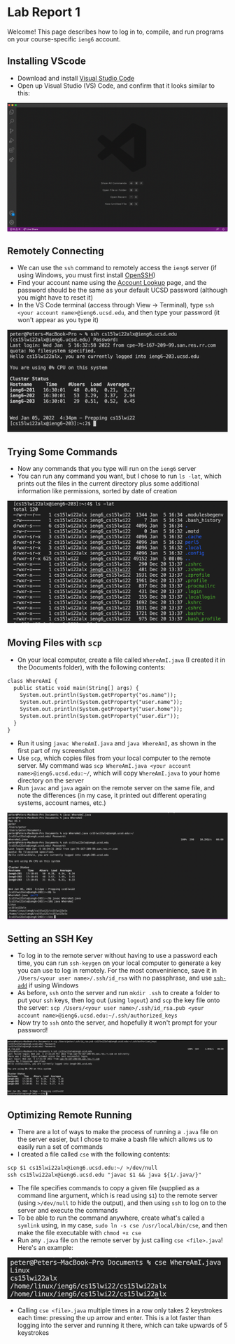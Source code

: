 # Lab Report 1

Welcome! This page describes how to log in to, compile, and run programs on your course-specific `ieng6` account.

## Installing VScode

* Download and install [Visual Studio Code](https://code.visualstudio.com/download)
* Open up Visual Studio (VS) Code, and confirm that it looks similar to this:

![](step1.png)

## Remotely Connecting

* We can use the `ssh` command to remotely access the `ieng6` server (if using Windows, you must first install [OpenSSH](https://docs.microsoft.com/en-us/windows-server/administration/openssh/openssh_install_firstuse))
* Find your account name using the [Account Lookup](https://sdacs.ucsd.edu/~icc/index.php) page, and the password should be the same as your default UCSD password (although you might have to reset it)
* In the VS Code terminal (access through View -> Terminal), type `ssh <your account name>@ieng6.ucsd.edu`, and then type your password (it won't appear as you type it)

![](step2.png)

## Trying Some Commands

* Now any commands that you type will run on the `ieng6` server
* You can run any command you want, but I chose to run `ls -lat`, which prints out the files in the current directory plus some additional information like permissions, sorted by date of creation

![](step3.png)

## Moving Files with `scp`

* On your local computer, create a file called `WhereAmI.java` (I created it in the Documents folder), with the following contents:
```
class WhereAmI {
  public static void main(String[] args) {
    System.out.println(System.getProperty("os.name"));
    System.out.println(System.getProperty("user.name"));
    System.out.println(System.getProperty("user.home"));
    System.out.println(System.getProperty("user.dir"));
  }
}
```
* Run it using `javac WhereAmI.java` and `java WhereAmI`, as shown in the first part of my screenshot
* Use `scp`, which copies files from your local computer to the remote server. My command was `scp WhereAmI.java <your account name>@ieng6.ucsd.edu:~/`, which will copy `WhereAmI.java` to your home directory on the server
* Run `javac` and `java` again on the remote server on the same file, and note the differences (in my case, it printed out different operating systems, account names, etc.)

![](step4.png)

## Setting an SSH Key

* To log in to the remote server without having to use a password each time, you can run `ssh-keygen` on your local computer to generate a key you can use to log in remotely. For the most conveninience, save it in `/Users/<your user name>/.ssh/id_rsa` with no passphrase, and use [`ssh-add`](https://docs.microsoft.com/en-us/windows-server/administration/openssh/openssh_keymanagement#user-key-generation) if using Windows
* As before, `ssh` onto the server and run `mkdir .ssh` to create a folder to put your `ssh` keys, then log out (using `logout`) and `scp` the key file onto the server: 
`scp /Users/<your user name>/.ssh/id_rsa.pub <your account name>@ieng6.ucsd.edu:~/.ssh/authorized_keys`
* Now try to `ssh` onto the server, and hopefully it won't prompt for your password!

![](step5.png)

## Optimizing Remote Running

* There are a lot of ways to make the process of running a `.java` file on the server easier, but I chose to make a bash file which allows us to easily run a set of commands
* I created a file called `cse` with the following contents:
```
scp $1 cs15lwi22alx@ieng6.ucsd.edu:~/ >/dev/null
ssh cs15lwi22alx@ieng6.ucsd.edu "javac $1 && java ${1/.java/}"
```
* The file specifies commands to copy a given file (supplied as a command line argument, which is read using `$1`) to the remote server (using `>/dev/null` to hide the output), and then using `ssh` to log on to the server and execute the commands
* To be able to run the command anywhere, create what's called a `symlink` using, in my case, `sudo ln -s cse /usr/local/bin/cse`, and then make the file executable with `chmod +x cse`
* Run any `.java` file on the remote server by just calling `cse <file>.java`! Here's an example:

![](step6.png)

* Calling `cse <file>.java` multiple times in a row only takes 2 keystrokes each time: pressing the up arrow and enter. This is a lot faster than logging into the server and running it there, which can take upwards of 5 keystrokes